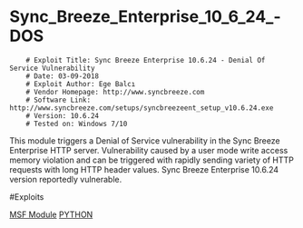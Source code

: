 # Sync_Breeze_Enterprise_10_6_24_-DOS

        # Exploit Title: Sync Breeze Enterprise 10.6.24 - Denial Of Service Vulnerability
        # Date: 03-09-2018
        # Exploit Author: Ege Balcı
        # Vendor Homepage: http://www.syncbreeze.com
        # Software Link: http://www.syncbreeze.com/setups/syncbreezeent_setup_v10.6.24.exe
        # Version: 10.6.24
        # Tested on: Windows 7/10


This module triggers a Denial of Service vulnerability in the Sync Breeze Enterprise HTTP server. Vulnerability caused by a user mode write access memory violation and can be triggered with rapidly sending variety of HTTP requests with long HTTP header values. Sync Breeze Enterprise 10.6.24 version reportedly vulnerable.

#Exploits

[MSF Module](https://github.com/EgeBalci/Sync_Breeze_Enterprise_10_6_24_-DOS/blob/master/syncbreeze_enterprise_dos.rb)
[PYTHON](https://github.com/EgeBalci/Sync_Breeze_Enterprise_10_6_24_-DOS/blob/master/dos.py)